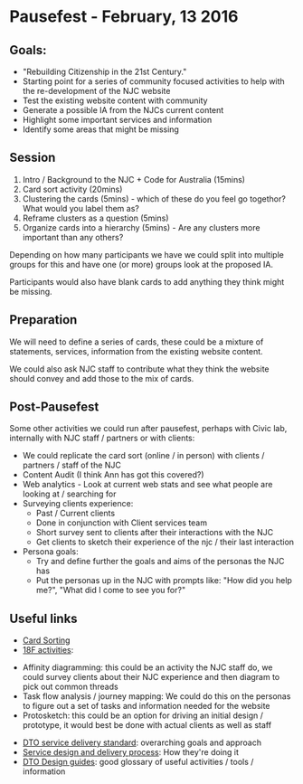 # Pausefest - February, 13 2016

## Goals:
* "Rebuilding Citizenship in the 21st Century."
* Starting point for a series of community focused activities to help with the re-development of the NJC website
* Test the existing website content with community
* Generate a possible IA from the NJCs current content
* Highlight some important services and information
* Identify some areas that might be missing

## Session
1. Intro / Background to the NJC + Code for Australia (15mins)
2. Card sort activity (20mins)
3. Clustering the cards (5mins) - which of these do you feel go togethor? What would you label them as?
4. Reframe clusters as a question (5mins)
5. Organize cards into a hierarchy (5mins) - Are any clusters more important than any others?

Depending on how many participants we have we could split into multiple groups for this and have one (or more) groups look at the proposed IA.

Participants would also have blank cards to add anything they think might be missing.

## Preparation
We will need to define a series of cards, these could be a mixture of statements, services, information from the existing website content.

We could also ask NJC staff to contribute what they think the website should convey and add those to the mix of cards.

## Post-Pausefest
Some other activities we could run after pausefest, perhaps with Civic lab, internally with NJC staff / partners or with clients:

* We could replicate the card sort (online / in person) with clients / partners / staff of the NJC
* Content Audit (I think Ann has got this covered?)
* Web analytics  - Look at current web stats and see what people are looking at / searching for
* Surveying clients experience:
  - Past / Current clients
  - Done in conjunction with Client services team
  - Short survey sent to clients after their interactions with the NJC
  - Get clients to sketch their experience of the njc / their last interaction
* Persona goals:
  - Try and define further the goals and aims of the personas the NJC has
  - Put the personas up in the NJC with prompts like: "How did you help me?", "What did I come to see you for?"

## Useful links
* [Card Sorting](http://boxesandarrows.com/card-sorting-a-definitive-guide/)
* [18F activities](http://njc.codeforaustralia.org/docs/18f-method-cards):
 - Affinity diagramming: this could be an activity the NJC staff do, we could survey clients about their NJC experience and then diagram to pick out common threads
 - Task flow analysis / journey mapping: We could do this on the personas to figure out a set of tasks and information needed for the website
 - Protosketch: this could be an option for driving an initial design / prototype, it would best be done with actual clients as well as staff
* [DTO service delivery standard](https://www.dto.gov.au/standard/): overarching goals and approach
* [Service design and delivery process](https://www.dto.gov.au/standard/service-design-and-delivery-process/): How they're doing it
* [DTO Design guides](https://www.dto.gov.au/standard/design-guides/): good glossary of useful activities / tools / information
